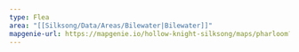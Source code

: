 ```yaml
---
type: Flea
area: "[[Silksong/Data/Areas/Bilewater|Bilewater]]"
mapgenie-url: https://mapgenie.io/hollow-knight-silksong/maps/pharloom?locationIds=478408
---
```


